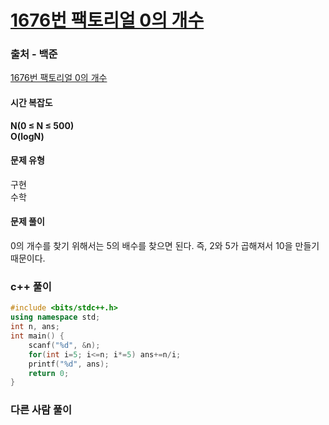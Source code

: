 # [1676번 팩토리얼 0의 개수](https://www.acmicpc.net/problem/1676)

### 출처 - 백준
[1676번 팩토리얼 0의 개수](https://www.acmicpc.net/problem/1676)

#### 시간 복잡도
**N(0 ≤ N ≤ 500)**  
**O(logN)**

#### 문제 유형
구현  
수학

#### 문제 풀이
0의 개수를 찾기 위해서는 5의 배수를 찾으면 된다. 즉, 2와 5가 곱해져서 10을 만들기 때문이다.

### c++ 풀이
```c++
#include <bits/stdc++.h>
using namespace std;
int n, ans;
int main() {
    scanf("%d", &n);
    for(int i=5; i<=n; i*=5) ans+=n/i;
    printf("%d", ans);
    return 0;
}
```

### 다른 사람 풀이
```c++

```